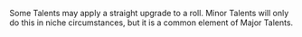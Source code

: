 Some Talents may apply a straight upgrade to a roll. Minor Talents will only do this in niche circumstances, but it is a common element of Major Talents.